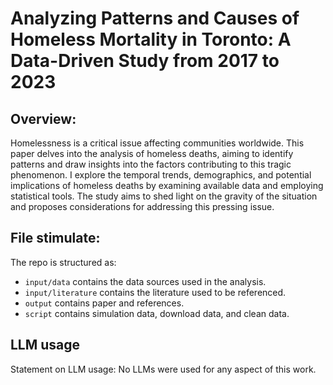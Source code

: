 # Analyzing Patterns and Causes of Homeless Mortality in Toronto: A Data-Driven Study from 2017 to 2023
## Overview:
Homelessness is a critical issue affecting communities worldwide. This paper delves into the analysis of homeless deaths, aiming to identify patterns and draw insights into the factors contributing to this tragic phenomenon. I explore the temporal trends, demographics, and potential implications of homeless deaths by examining available data and employing statistical tools. The study aims to shed light on the gravity of the situation and proposes considerations for addressing this pressing issue.
## File stimulate:
The repo is structured as:
- `input/data`  contains the data sources used in the analysis.
- `input/literature` contains the literature used to be referenced.
- `output` contains paper and references.
- `script` contains simulation data, download data, and clean data.
## LLM usage
Statement on LLM usage: No LLMs were used for any aspect of this work.